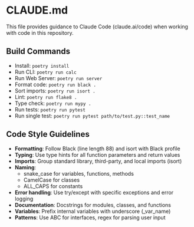 # CLAUDE.md

This file provides guidance to Claude Code (claude.ai/code) when working with code in this repository.

## Build Commands
- Install: `poetry install`
- Run CLI: `poetry run calc`
- Run Web Server: `poetry run server`
- Format code: `poetry run black .`
- Sort imports: `poetry run isort .`
- Lint: `poetry run flake8 .`
- Type check: `poetry run mypy .`
- Run tests: `poetry run pytest`
- Run single test: `poetry run pytest path/to/test.py::test_name`

## Code Style Guidelines
- **Formatting**: Follow Black (line length 88) and isort with Black profile
- **Typing**: Use type hints for all function parameters and return values
- **Imports**: Group standard library, third-party, and local imports (isort)
- **Naming**: 
  - snake_case for variables, functions, methods
  - CamelCase for classes
  - ALL_CAPS for constants
- **Error handling**: Use try/except with specific exceptions and error logging
- **Documentation**: Docstrings for modules, classes, and functions
- **Variables**: Prefix internal variables with underscore (_var_name)
- **Patterns**: Use ABC for interfaces, regex for parsing user input